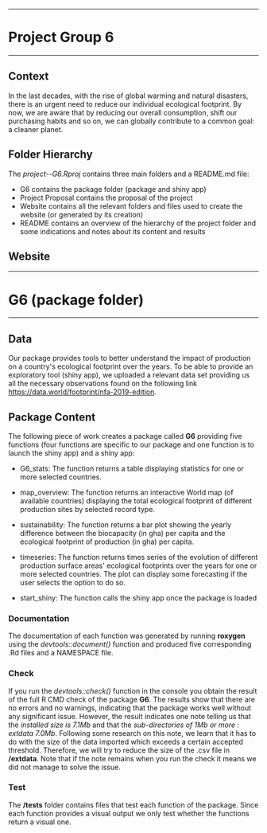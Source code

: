 -----------------
# Project Group 6
-----------------

## Context

In the last decades, with the rise of global warming and natural disasters, there is an urgent need to reduce our individual ecological footprint. By now, we are aware that by reducing our overall consumption, shift our purchasing habits and so on, we can globally contribute to a common goal: a cleaner planet.

## Folder Hierarchy

The *project--G6.Rproj* contains three main folders and a README.md file:

* G6 contains the package folder (package and shiny app)
* Project Proposal contains the proposal of the project
* Website contains all the relevant folders and files used to create the website (or generated by its creation)
* README contains an overview of the hierarchy of the project folder and some indications and notes about its content and results

## Website 

----------------------
# G6 (package folder)
----------------------

## Data

Our package provides tools to better understand the impact of production on a country's ecological footprint over the years. To be able to provide an exploratory tool (shiny app), we uploaded a relevant data set providing us all the necessary observations found on the following link https://data.world/footprint/nfa-2019-edition. 

## Package Content

The following piece of work creates a package called **G6** providing five functions (four functions are specific to our package  and one function is to launch the shiny app) and a shiny app:

* G6_stats: The function returns a table displaying statistics for one or more selected countries. 

* map_overview: The function returns an interactive World map (of available countries) displaying the total ecological footprint of different production sites by selected record type. 

* sustainability: The function returns a bar plot showing the yearly difference between the biocapacity (in gha) per capita and the ecological footprint of production (in gha) per capita.

* timeseries: The function returns times series of the evolution of different production surface areas' ecological footprints over the years for one or more selected countries. The plot can display some forecasting if the user selects the option to do so.

* start_shiny: The function calls the shiny app once the package is loaded

### Documentation

The documentation of each function was generated by running **roxygen** using the *devtools::document()* function and produced five corresponding .Rd files and a NAMESPACE file. 

### Check

If you run the *devtools::check()* function in the console you obtain the result of the full R CMD check of the package **G6**. The results show that there are no errors and no warnings, indicating that the package works well without any significant issue. However, the result indicates one note telling us that the *installed size is 7.1Mb* and that the *sub-directories of 1Mb or more : extdata 7.0Mb*. Following some research on this note, we learn that it has to do with the size of the data imported which exceeds a certain accepted threshold. Therefore, we will try to reduce the size of the .csv file in **/extdata**. Note that if the note remains when you run the check it means we did not manage to solve the issue. 

### Test

The **/tests** folder contains files that test each function of the package. Since each function provides a visual output we only test whether the functions return a visual one. 




